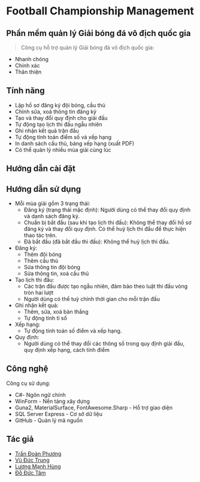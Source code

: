 # Football Championship Management
## Phần mềm quản lý Giải bóng đá vô địch quốc gia

> Công cụ hỗ trợ quản lý Giải bóng đá vô địch quốc gia:

- Nhanh chóng
- Chính xác
- Thân thiện

## Tính năng

- Lập hồ sơ đăng ký đội bóng, cầu thủ
- Chỉnh sửa, xoá thông tin đăng ký
- Tạo và thay đổi quy định cho giải đấu
- Tự động tạo lịch thi đấu ngẫu nhiên
- Ghi nhận kết quả trận đấu
- Tự động tính toán điểm số và xếp hạng
- In danh sách cầu thủ, bảng xếp hạng (xuất PDF)
- Có thể quản lý nhiều mùa giải cùng lúc

## Hướng dẫn cài đặt

## Hướng dẫn sử dụng
- Mỗi mùa giải gồm 3 trạng thái: 
   - Đăng ký (trạng thái mặc định): Người dùng có thể thay đổi quy định và danh sách đăng ký.
   - Chuẩn bị bắt đầu (sau khi tạo lịch thi đấu): Không thể thay đổi hồ sơ đăng ký và thay đổi quy định. Có thể huỷ lịch thi đấu để thực hiện thao tác trên.
   - Đã bắt đầu (đã bắt đầu thi đấu): Không thể huỷ lịch thi đấu.
- Đăng ký:
   - Thêm đội bóng
   - Thêm cầu thủ
   - Sửa thông tin đội bóng
   - Sửa thông tin, xoá cầu thủ
- Tạo lịch thi đấu:
   - Các trận đấu được tạo ngẫu nhiên, đảm bảo theo luật thi đấu vòng tròn hai lượt
   - Người dùng có thể tuỳ chỉnh thời gian cho mỗi trận đấu
- Ghi nhận kết quả:
   - Thêm, sửa, xoá bàn thắng
   - Tự động tính tỉ số
- Xếp hạng:
   - Tự động tính toán số điểm và xếp hạng.
- Quy định:
   - Người dùng có thể thay đổi các thông số trong quy định giải đấu, quy định xếp hạng, cách tính điểm

## Công nghệ

Công cụ sử dụng:

- C#- Ngôn ngữ chính
- WinForm - Nền tảng xây dựng
- Guna2, MaterialSurface, FontAwesome.Sharp - Hỗ trợ giao diện
- SQL Server Express - Cơ sở dữ liệu
- GitHub - Quản lý mã nguồn

## Tác giả
- [Trần Đoàn Phương](https://www.facebook.com/GreenAvocadoo)
- [Vũ Đức Trung](https://www.facebook.com/ductrungg01/)
- [Lương Mạnh Hùng](https://www.facebook.com/NIH813)
- [Đỗ Đức Tâm](https://www.facebook.com/qsasasasasa)



